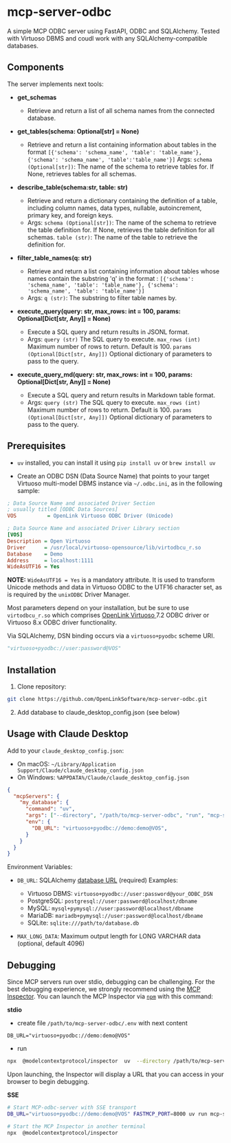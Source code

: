# mcp-server-odbc 

A simple MCP ODBC server using FastAPI, ODBC and SQLAlchemy.
Tested with Virtuoso DBMS and coudl work with any SQLAlchemy-compatible databases.
  
## Components

The server implements next tools:

-  **get_schemas**
	- Retrieve and return a list of all schema names from the connected database.

-  **get_tables(schema: Optional[str] = None)**
	- Retrieve and return a list containing information about tables in the format
   `[{'schema': 'schema_name', 'table': 'table_name'}, {'schema': 'schema_name', 'table':'table_name'}]`
      Args:
      `schema (Optional[str])`: The name of the schema to retrieve tables for. If None, retrieves tables for all schemas.

- **describe_table(schema:str, table: str)**
	- Retrieve and return a dictionary containing the definition of a table, including column names, data types, nullable,  autoincrement, primary key, and foreign keys.
	- Args:
	`schema (Optional[str])`: The name of the schema to retrieve the table definition for. If None, retrieves the table definition for all schemas.
	`table (str)`: The name of the table to retrieve the definition for.

- **filter_table_names(q: str)**
	- Retrieve and return a list containing information about tables whose names contain the substring 'q' in the format :
`[{'schema': 'schema_name', 'table': 'table_name'}, {'schema': 'schema_name', 'table': 'table_name'}]`
	- Args:
	`q (str)`: The substring to filter table names by.

- **execute_query(query: str, max_rows: int = 100, params: Optional[Dict[str, Any]] = None)**
	- Execute a SQL query and return results in JSONL format.
	- Args:
		`query (str)`  The SQL query to execute.
		`max_rows (int)` Maximum number of rows to return. Default is 100.
		`params (Optional[Dict[str, Any]])`  Optional dictionary of parameters to pass to the query.

- **execute_query_md(query: str, max_rows: int = 100, params: Optional[Dict[str, Any]] = None)**
	- Execute a SQL query and return results in Markdown table format.
	- Args:
		`query (str)`  The SQL query to execute.
		`max_rows (int)` Maximum number of rows to return. Default is 100.
		`params (Optional[Dict[str, Any]])`  Optional dictionary of parameters to pass to the query.

## Prerequisites

 - `uv` installed, you can install it using `pip install uv` or `brew install uv`

- Create an ODBC DSN (Data Source Name) that points to your target Virtuoso multi-model DBMS instance via `~/.odbc.ini`, as in the following sample:

```ini
; Data Source Name and associated Driver Section
; usually titled [ODBC Data Sources]
VOS          = OpenLink Virtuoso ODBC Driver (Unicode)

; Data Source Name and associated Driver Library section
[VOS]
Description = Open Virtuoso
Driver      = /usr/local/virtuoso-opensource/lib/virtodbcu_r.so
Database    = Demo
Address     = localhost:1111
WideAsUTF16 = Yes
```
**NOTE:** 
`WideAsUTF16 = Yes` is a mandatory attribute. It is used to transform Unicode methods and data in Virtuoso ODBC to the UTF16 character set, as is required by the `unixODBC` Driver Manager. 

Most parameters depend on your installation, but be sure to use `virtodbcu_r.so` which comprises [OpenLink Virtuoso ](https://virtuoso.openlinksw.com) 7.2 ODBC driver or Virtuoso 8.x ODBC driver functionality.

Via SQLAlchemy, DSN binding occurs via a `virtuoso+pyodbc` scheme URI. 
```python
"virtuoso+pyodbc://user:password@VOS"
```


## Installation

1. Clone repository:
```bash
git clone https://github.com/OpenLinkSoftware/mcp-server-odbc.git
```
2. Add database to claude_desktop_config.json (see below)


## Usage with Claude Desktop

Add to your `claude_desktop_config.json`:

   - On macOS: `~/Library/Application Support/Claude/claude_desktop_config.json`
   - On Windows: `%APPDATA%/Claude/claude_desktop_config.json`

```json
{
  "mcpServers": {
    "my_database": {
      "command": "uv",
      "args": ["--directory", "/path/to/mcp-server-odbc", "run", "mcp-server-odbc"],
      "env": {
        "DB_URL": "virtuoso+pyodbc://demo:demo@VOS",
      }
    }
  }
}
```

Environment Variables:

- `DB_URL`: SQLAlchemy [database URL](https://docs.sqlalchemy.org/en/20/core/engines.html#database-urls) (required)
  Examples:
  - Virtuoso DBMS: `virtuoso+pyodbc://user:password@your_ODBC_DSN`
  - PostgreSQL: `postgresql://user:password@localhost/dbname`
  - MySQL: `mysql+pymysql://user:password@localhost/dbname`
  - MariaDB: `mariadb+pymysql://user:password@localhost/dbname`
  - SQLite: `sqlite:///path/to/database.db`
  
- `MAX_LONG_DATA`: Maximum output length for LONG VARCHAR data (optional, default 4096)



## Debugging

Since MCP servers run over stdio, debugging can be challenging. For the best debugging
experience, we strongly recommend using the [MCP Inspector](https://github.com/modelcontextprotocol/inspector).
You can launch the MCP Inspector via [`npm`](https://docs.npmjs.com/downloading-and-installing-node-js-and-npm) with this command:

**stdio**
- create file `/path/to/mcp-server-odbc/.env`  with next content
```
DB_URL="virtuoso+pyodbc://demo:demo@VOS" 
```
- run
```bash
npx  @modelcontextprotocol/inspector  uv  --directory /path/to/mcp-server-odbc  run  mcp-server-odbc
```

Upon launching, the Inspector will display a URL that you can access in your browser to begin debugging.

**SSE**
```bash
# Start MCP-odbc-server with SSE transport
DB_URL="virtuoso+pyodbc://demo:demo@VOS" FASTMCP_PORT=8000 uv run mcp-server-odbc --transport sse

# Start the MCP Inspector in another terminal
npx  @modelcontextprotocol/inspector
```

